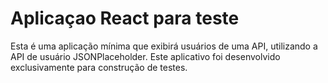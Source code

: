  # Aplicaçao React para teste

 Esta é uma aplicação mínima que exibirá usuários de uma API, utilizando a API de usuário JSONPlaceholder. Este aplicativo foi desenvolvido exclusivamente para construção de testes.
